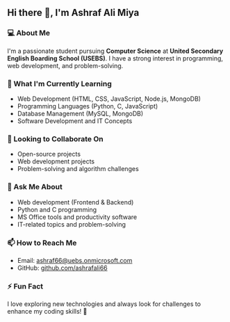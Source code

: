 ## Hi there 👋, I'm Ashraf Ali Miya

### 💻 About Me
I'm a passionate student pursuing **Computer Science** at **United Secondary English Boarding School (USEBS)**. I have a strong interest in programming, web development, and problem-solving. 

### 🚀 What I'm Currently Learning
- Web Development (HTML, CSS, JavaScript, Node.js, MongoDB)
- Programming Languages (Python, C, JavaScript)
- Database Management (MySQL, MongoDB)
- Software Development and IT Concepts

### 👯 Looking to Collaborate On
- Open-source projects
- Web development projects
- Problem-solving and algorithm challenges

### 💬 Ask Me About
- Web development (Frontend & Backend)
- Python and C programming
- MS Office tools and productivity software
- IT-related topics and problem-solving

### 📫 How to Reach Me
- Email: ashraf66@uebs.onmicrosoft.com
- GitHub: [github.com/ashrafali66](https://github.com/ashrafali66)

### ⚡ Fun Fact
I love exploring new technologies and always look for challenges to enhance my coding skills! 🚀
